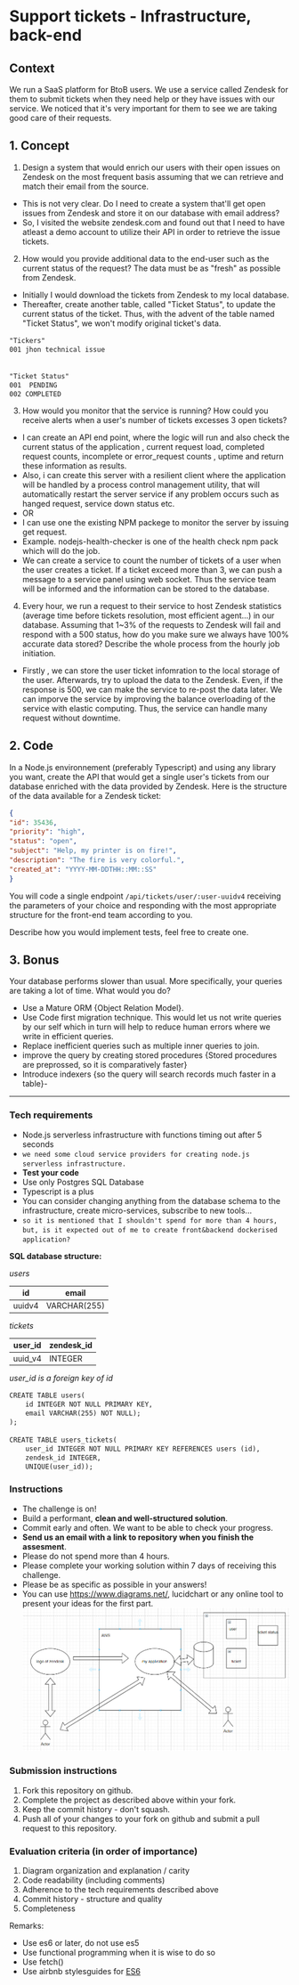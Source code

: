 # Support tickets - Infrastructure, back-end

## Context
We run a SaaS platform for BtoB users. We use a service called Zendesk for them to submit tickets when they need help or they have issues with our service. We noticed that it's very important for them to see we are taking good care of their requests.

## 1. Concept
1. Design a system that would enrich our users with their open issues on Zendesk on the most frequent basis assuming that we can retrieve and match their email from the source.
- This is not very clear. Do I need to create a system that'll get open issues from Zendesk and store it on our database with email address?
- So, I visited the website zendesk.com and found out that I need to have atleast a demo account to utilize their API in order to retrieve the issue tickets. 

2. How would you provide additional data to the end-user such as the current status of the request? The data must be as "fresh" as possible from Zendesk.
- Initially I would download the tickets from Zendesk to my local database.
- Thereafter, create another table, called "Ticket Status", to update the current status of the ticket. Thus, with the advent of the table named "Ticket Status", we won't modify original ticket's data.
```
"Tickers"
001 jhon technical issue 


"Ticket Status"
001  PENDING
002 COMPLETED
```
3. How would you monitor that the service is running? How could you receive alerts when a user's number of tickets excesses 3 open tickets?
- I can create an API end point, where the logic will run and also check the current status of the application , current request load, 
completed request counts, incomplete or error_request counts , uptime and return these information as results. 
- Also, i can create this server with a resilient client where the application will be handled by a process control management utility, that will automatically restart the server service if any problem occurs such as hanged request, service down status etc. 
- OR
- I can use one the existing NPM packege to monitor the server by issuing get request. 
- Example. nodejs-health-checker is one of the health check npm pack which will do the job. 
- We can create a service to count the number of tickets of a user when the user creates a ticket. If a ticket 
exceed more than 3, we can push a message to a service panel using web socket. Thus the service team will be informed and the information can be stored to the database. 
4. Every hour, we run a request to their service to host Zendesk statistics (average time before tickets resolution, most efficient agent...) in our database. Assuming that 1~3% of the requests to Zendesk will fail and respond with a 500 status, how do you make sure we always have 100% accurate data stored? Describe the whole process from the hourly job initiation.
- Firstly , we can store the user ticket infomration to the local storage of the user. Afterwards, try to upload the data to the Zendesk. Even, if the response is 500, we can make the service to re-post the data later. 
We can imporve the service by improving the balance overloading of the service with elastic computing. Thus, the service can handle many request without downtime. 

## 2. Code
In a Node.js environnement (preferably Typescript) and using any library you want, create the API that would get a single user's tickets from our database enriched with the data provided by Zendesk. Here is the structure of the data available for a Zendesk ticket:

```json
{
"id": 35436,
"priority": "high",
"status": "open",
"subject": "Help, my printer is on fire!",
"description": "The fire is very colorful.",
"created_at": "YYYY-MM-DDTHH::MM::SS"
}
```

You will code a single endpoint `/api/tickets/user/:user-uuidv4` receiving the parameters of your choice and responding with the most appropriate structure for the front-end team according to you.

Describe how you would implement tests, feel free to create one.

## 3. Bonus
Your database performs slower than usual. More specifically, your queries are taking a lot of time. What would you do?
- Use a Mature ORM {Object Relation Model}. 
- Use Code first migration technique. This would let us not write queries by our self which in turn will help to reduce human errors where we write in efficient queries. 
- Replace inefficient queries such as multiple inner queries to join. 
- improve the query by creating stored procedures {Stored procedures are preprossed, so it is comparatively faster}
- Introduce indexers {so the query will search records much faster in a table}-

-------

### Tech requirements
- Node.js serverless infrastructure with functions timing out after 5 seconds
- `we need some cloud service providers for creating node.js serverless infrastructure.`
- **Test your code**
- Use only Postgres SQL Database
- Typescript is a plus
- You can consider changing anything from the database schema to the infrastructure, create micro-services, subscribe to new tools...
- `so it is mentioned that I shouldn't spend for more than 4 hours, but, is it expected out of me to create front&backend dockerised application?`

**SQL database structure:**

_users_

| **id** | **email** |
| ---| --- |
| uuidv4 | VARCHAR(255) |



_tickets_

| **user\_id** | **zendesk\_id** |
| ---| --- |
| uuid\_v4 | INTEGER |

_user\_id is a foreign key of id_

```
CREATE TABLE users(
    id INTEGER NOT NULL PRIMARY KEY,
    email VARCHAR(255) NOT NULL);
); 

CREATE TABLE users_tickets(
    user_id INTEGER NOT NULL PRIMARY KEY REFERENCES users (id),
    zendesk_id INTEGER,
    UNIQUE(user_id));
```

### Instructions
- The challenge is on!
- Build a performant, **clean and well-structured solution**.
- Commit early and often. We want to be able to check your progress.
- **Send us an email with a link to repository when you finish the assesment**.
- Please do not spend more than 4 hours.
- Please complete your working solution within 7 days of receiving this challenge.
- Please be as specific as possible in your answers!
- You can use https://www.diagrams.net/, lucidchart or any online tool to present your ideas for the first part.
![diagram](https://github.com/anindameister/coding-interview/blob/master/software_engineer/photos/1.PNG)

### Submission instructions
1. Fork this repository on github.
2. Complete the project as described above within your fork.
3. Keep the commit history - don't squash.
4. Push all of your changes to your fork on github and submit a pull request to this repository.

### Evaluation criteria (in order of importance)
1. Diagram organization and explanation / carity
2. Code readability (including comments)
3. Adherence to the tech requirements described above
4. Commit history - structure and quality
5. Completeness

Remarks:
+ Use es6 or later, do not use es5
+ Use functional programming when it is wise to do so
+ Use fetch()
+ Use airbnb stylesguides for [ES6](https://github.com/airbnb/javascript)